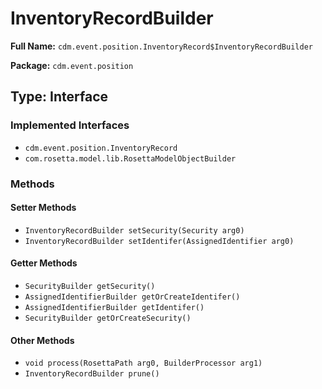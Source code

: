 # InventoryRecordBuilder

**Full Name:** `cdm.event.position.InventoryRecord$InventoryRecordBuilder`

**Package:** `cdm.event.position`

## Type: Interface

### Implemented Interfaces

- `cdm.event.position.InventoryRecord`
- `com.rosetta.model.lib.RosettaModelObjectBuilder`

### Methods

#### Setter Methods

- `InventoryRecordBuilder setSecurity(Security arg0)`
- `InventoryRecordBuilder setIdentifer(AssignedIdentifier arg0)`

#### Getter Methods

- `SecurityBuilder getSecurity()`
- `AssignedIdentifierBuilder getOrCreateIdentifer()`
- `AssignedIdentifierBuilder getIdentifer()`
- `SecurityBuilder getOrCreateSecurity()`

#### Other Methods

- `void process(RosettaPath arg0, BuilderProcessor arg1)`
- `InventoryRecordBuilder prune()`

